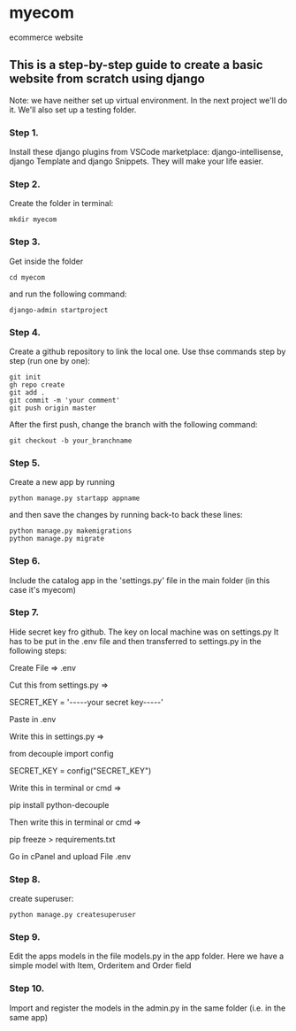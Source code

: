 # myecom
ecommerce website
## This is a step-by-step guide to create a basic website from scratch using django

Note: we have neither set up virtual environment. In the next project we'll do it. We'll also set up a testing folder.

### Step 1. 
Install these django plugins from VSCode marketplace: django-intellisense, django Template and django Snippets. They will make your life easier.

### Step 2. 
Create the folder in terminal:
```
mkdir myecom
```
### Step 3. 
Get inside the folder 
```
cd myecom
```
and run the following command:
```
django-admin startproject
```
### Step 4.
Create a github repository to link the local one. Use thse commands step by step (run one by one):
```
git init
gh repo create
git add .
git commit -m 'your comment'
git push origin master
```
After the first push, change the branch with the following command:
```
git checkout -b your_branchname
```
### Step 5.
Create a new app by running
```
python manage.py startapp appname
```
and then save the changes by running back-to back these lines:
```
python manage.py makemigrations
python manage.py migrate
```
### Step 6.
Include the catalog app in the 'settings.py' file in the main folder (in this case it's myecom)

### Step 7.
Hide secret key fro github. The key on local machine was on settings.py
It has to be put in the .env file and then transferred to settings.py in the following steps:

Create File => .env

Cut this from settings.py =>

SECRET_KEY = '-----your secret key-----'

Paste in .env

Write this in settings.py =>

from decouple import config

SECRET_KEY = config("SECRET_KEY")

Write this in terminal or cmd =>

pip install python-decouple

Then write this in terminal or cmd =>

pip freeze > requirements.txt

Go in cPanel and upload File .env

### Step 8.
create superuser:
```
python manage.py createsuperuser
```
### Step 9.
Edit the apps models in the file models.py in the app folder. Here we have a simple model with Item, Orderitem and Order field

### Step 10.
Import and register the models in the admin.py in the same folder (i.e. in the same app) 
